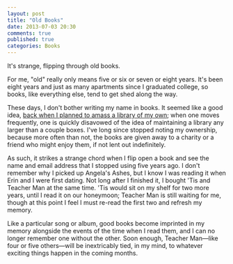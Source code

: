 ```yaml
---
layout: post
title: "Old Books"
date: 2013-07-03 20:30
comments: true
published: true
categories: Books
---
```


It's strange, flipping through old books.

For me, "old" really only means five or six or seven or eight years. It's been eight years and just as many apartments since I graduated college, so books, like everything else, tend to get shed along the way.

These days, I don't bother writing my name in books. It seemed like a good idea, [back when I planned to amass a library of my own](/2010/04/library/); when one moves frequently, one is quickly disavowed of the idea of maintaining a library any larger than a couple boxes. I've long since stopped noting my ownership, because more often than not, the books are given away to a charity or a friend who might enjoy them, if not lent out indefinitely.

As such, it strikes a strange chord when I flip open a book and see the name and email address that I stopped using five years ago. I don't remember why I picked up Angela's Ashes, but I know I was reading it when Erin and I were first dating. Not long after I finished it, I bought 'Tis and Teacher Man at the same time. 'Tis would sit on my shelf for two more years, until I read it on our honeymoon; Teacher Man is still waiting for me, though at this point I feel I must re-read the first two and refresh my memory.

Like a particular song or album, good books become imprinted in my memory alongside the events of the time when I read them, and I can no longer remember one without the other. Soon enough, Teacher Man—like four or five others—will be inextricably tied, in my mind, to whatever exciting things happen in the coming months.